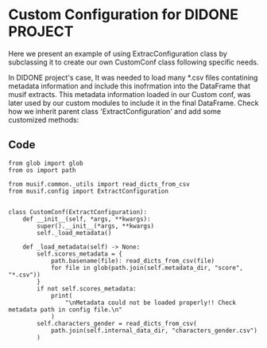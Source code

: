 # Custom Configuration for DIDONE PROJECT
Here we present an example of using ExtracConfiguration class by subclassing it to create our own CustomConf class following specific needs. 

In DIDONE project's case, It was needed to load many *.csv files contatining metadata information and include this inofrmation into the DataFrame that musif extracts. This metadata information loaded in our Custom conf, was later used by our custom modules to include it in the final DataFrame. Check how we inherit parent class 'ExtractConfiguration' and add some customized methods:

## Code
```
from glob import glob
from os import path

from musif.common._utils import read_dicts_from_csv
from musif.config import ExtractConfiguration


class CustomConf(ExtractConfiguration):
    def __init__(self, *args, **kwargs):
        super().__init__(*args, **kwargs)
        self._load_metadata()

    def _load_metadata(self) -> None:
        self.scores_metadata = {
            path.basename(file): read_dicts_from_csv(file)
            for file in glob(path.join(self.metadata_dir, "score", "*.csv"))
        }
        if not self.scores_metadata:
            print(
                "\nMetadata could not be loaded properly!! Check metadata path in config file.\n"
            )
        self.characters_gender = read_dicts_from_csv(
            path.join(self.internal_data_dir, "characters_gender.csv")
        )
```
